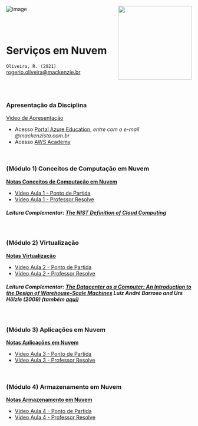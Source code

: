 ![image](https://github.com/Rogerio-mack/SNV/assets/58958893/6e8ee53f-8f21-4873-869c-6f60087f09f7)<a href="url"><img src="http://meusite.mackenzie.br/rogerio/mackenzie_logo/UPM.2_horizontal_vermelho.jpg" align="right" width="200" ></a>

<br>

<br>

# Serviços em Nuvem

`Oliveira, R. (2021)` rogerio.oliveira@mackenzie.br

<br>
<br>

### Apresentação da Disciplina

[Vídeo de Apresentação](https://meusite.mackenzie.br/rogerio/SNV/SNV_apresentacao.mp4)

* Acesso [Portal Azure Education](https://portal.azure.com), *entre com o e-mail @mackenzista.com.br*
* Acesso [AWS Academy](https://www.awsacademy.com/)

<br>

### (Módulo 1) Conceitos de Computação em Nuvem

[**Notas Conceitos de Computação em Nuvem**](https://github.com/Rogerio-mack/SNV/blob/main/SNV_Aula1_Conceitos_de_Computacao_em_Nuvem.pdf)

* [Vídeo Aula 1 - Ponto de Partida](https://meusite.mackenzie.br/rogerio/SNV/SNV_Aula1_ponto_de_partida.mp4)
* [Vídeo Aula 1 - Professor Resolve](https://meusite.mackenzie.br/rogerio/SNV/SNV_Aula1_professor_resolve.mp4)

##### Leitura Complementar: [The NIST Definition of Cloud Computing](https://github.com/Rogerio-mack/SNV/blob/main/nistspecialpublication800-145.pdf)

<br>

### (Módulo 2) Virtualização

[**Notas Virtualização**](https://github.com/Rogerio-mack/SNV/blob/main/SNV_Aula2_Virtualizacao.pdf)

* [Vídeo Aula 2 - Ponto de Partida](https://meusite.mackenzie.br/rogerio/SNV/SNV_Aula2_ponto_de_partida.mp4)
* [Vídeo Aula 2 - Professor Resolve](https://meusite.mackenzie.br/rogerio/SNV/SNV_Aula2_professor_resolve.mp4)

##### Leitura Complementar: [The Datacenter as a Computer: An Introduction to the Design of Warehouse-Scale Machines](https://github.com/Rogerio-mack/SNV/blob/main/dccomputer.pdf) *Luiz André Barroso and Urs Hölzle (2009)* (também [aqui](http://www.cs.yale.edu/homes/yu-minlan/teach/csci599-fall12/papers/dccomputer.pdf))

<br>

### (Módulo 3) Aplicações em Nuvem

[**Notas Aplicações em Nuvem**](https://github.com/Rogerio-mack/SNV/blob/main/SNV_Aula3_Aplicacoes_em_Nuvem.pdf)

* [Vídeo Aula 3 - Ponto de Partida](https://meusite.mackenzie.br/rogerio/SNV/SNV_Aula3_ponto_de_partida.mp4)
* [Vídeo Aula 3 - Professor Resolve](https://meusite.mackenzie.br/rogerio/SNV/SNV_Aula3_professor_resolve.mp4)

<br>

### (Módulo 4) Armazenamento em Nuvem

[**Notas Armazenamento em Nuvem**](https://github.com/Rogerio-mack/SNV/blob/main/SNV_Aula4_Armazenamento_em_Nuvem.pdf)

* [Vídeo Aula 4 - Ponto de Partida](https://meusite.mackenzie.br/rogerio/SNV/SNV_Aula4_ponto_de_partida.mp4)
* [Vídeo Aula 4 - Professor Resolve](https://meusite.mackenzie.br/rogerio/SNV/SNV_Aula4_professor_resolve.mp4)


